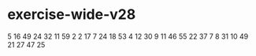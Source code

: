 # exercise-wide-v28
5
16
49
24
32
11
59
2
2
17
7
24
18
53
4
12
30
9
11
46
55
22
37
7
8
31
10
49
21
27
47
25

